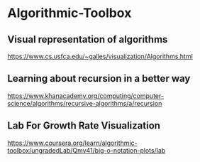 # Algorithmic-Toolbox

## Visual representation of algorithms

https://www.cs.usfca.edu/~galles/visualization/Algorithms.html
## Learning about recursion in a better way

https://www.khanacademy.org/computing/computer-science/algorithms/recursive-algorithms/a/recursion
## Lab For Growth Rate Visualization

https://www.coursera.org/learn/algorithmic-toolbox/ungradedLab/Qmv41/big-o-notation-plots/lab